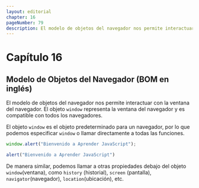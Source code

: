 ```yaml
---
layout: editorial
chapter: 16
pageNumber: 79
description: El modelo de objetos del navegador nos permite interactuar con la ventana del navegador. A través de él se pueden controlar o manipular varios aspectos del navegador, como la ventana, marcos, historial, ubicación y más.
---
```


# Capítulo 16

## Modelo de Objetos del Navegador (BOM en inglés)

El modelo de objetos del navegador nos permite interactuar con la ventana del navegador. El objeto `window` representa la ventana del navegador y es compatible con todos los navegadores.

El objeto `window` es el objeto predeterminado para un navegador, por lo que podemos especificar `window` o llamar directamente a todas las funciones.

```javascript
window.alert("Bienvenido a Aprender JavaScript");  

alert("Bienvenido a Aprender JavaScript")
```

De manera similar, podemos llamar a otras propiedades debajo del objeto `window`(ventana), como `history` (historial), `screen` (pantalla), `navigator`(navegador), `location`(ubicación), etc.
